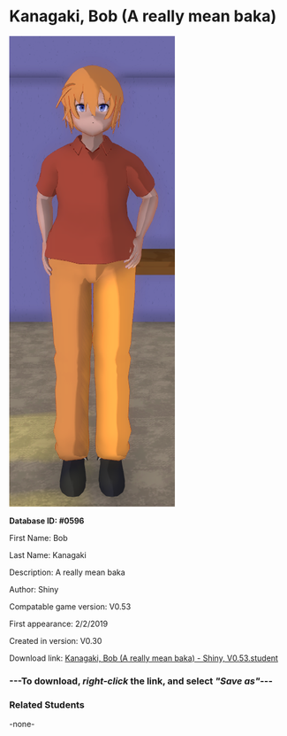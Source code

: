 # Kanagaki, Bob (A really mean baka)

<img src="../../Files/Images/Kanagaki, Bob (A really mean baka).png" title="Kanagaki, Bob (A really mean baka) - Shiny, V0.53">

**Database ID: #0596**

First Name: Bob

Last Name: Kanagaki

Description: A really mean baka

Author: Shiny

Compatable game version: V0.53

First appearance: 2/2/2019

Created in version: V0.30

Download link: <a href="https://raw.githubusercontent.com/Arbiter1223/Daigaku-Gurashi-Custom-Students/master/Files/Student%20Files/Kanagaki%2C%20Bob%20(A%20really%20mean%20baka)%20-%20Shiny%2C%20V0.53.student">Kanagaki, Bob (A really mean baka) - Shiny, V0.53.student</a>

### ---**To download, _right-click_ the link, and select _"Save as"_**---

### Related Students

-none-
